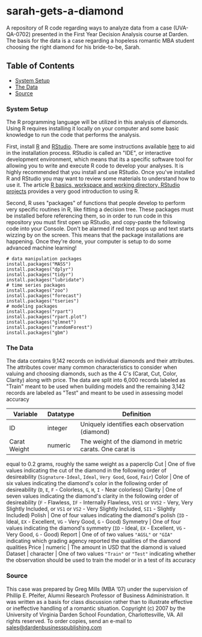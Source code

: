 # sarah-gets-a-diamond
A repository of R code regarding ways to analyze data from a case (UVA-QA-0702) 
presented in the First Year Decision Analysis course at Darden. The basis for the 
data is a case regarding a hopeless romantic MBA student choosing the right diamond 
for his bride-to-be, Sarah.

## Table of Contents
 - [System Setup](#system-setup)
 - [The Data](#the-data)
 - [Source](#source)
 
### System Setup
The R programming language will be utilized in this analysis of diamonds. Using 
R requires installing it locally on your computer and some basic knowledge to run 
the code that performs the analysis.

First, install [R](http://www.r-project.org/) and [RStudio](https://www.rstudio.com/products/rstudio/#Desktop). 
There are some instructions available [here](http://stat545.com/block000_r-rstudio-install.html) to 
aid in the installation process. RStudio is called an "IDE", or interactive development environment, 
which means that its a specific software tool for allowing you to write and execute 
R code to develop your analyses. It is highly recommended that you install and use 
RStudio. Once you've installed R and RStudio you may want to review some materials 
to understand how to use it. The article [R basics, workspace and working directory, RStudio projects](http://stat545.com/block002_hello-r-workspace-wd-project.html) provides a 
very good introduction to using R.

Second, R uses "packages" of functions that people develop to perform very specific 
routines in R, like fitting a decision tree. These packages must be installed before 
referencing them, so in order to run code in this repository you must first open 
up RStudio, and copy-paste the following code into your Console. Don't be alarmed if 
red text pops up and text starts wizzing by on the screen. This means that the 
package installations are happening. Once they're done, your computer is setup 
to do some advanced machine learning!

```
# data manipulation packages
install.packages("MASS")
install.packages("dplyr")
install.packages("tidyr")
install.packages("lubridate")
# time series packages
install.packages("zoo")
install.packages("forecast")
install.packages("tseries")
# modeling packages
install.packages("rpart")
install.packages("rpart.plot")
install.packages("glmnet")
install.packages("randomForest")
install.packages("gbm")
```

### The Data
The data contains 9,142 records on individual diamonds and their attributes. The 
attributes cover many common characteristics to consider when valuing and choosing 
diamonds, such as the 4 C's (Carat, Cut, Color, Clarity) along with price. The 
data are split into 6,000 records labeled as "Train" meant to be used when 
building models and the remaining 3,142 records are labeled as "Test" and meant 
to be used in assessing model accuracy

Variable | Datatype | Definition
---|---|---------
ID | integer  | Uniquely identifies each observation (diamond)
Carat Weight | numeric | The weight of the diamond in metric carats. One carat is 
equal to 0.2 grams, roughly the same weight as a paperclip
Cut | One of five values indicating the cut of the diamond in the following order of 
desireability (`Signature-Ideal`, `Ideal`, `Very Good`, `Good`, `Fair`)
Color | One of six values indicating the diamond's color in the following 
order of desireability (`D`, `E`, `F` - Colorless, `G`, `H`, `I` - Near colorless)
Clarity | One of seven values indicating the diamond's clarity in the following 
order of desireability (`F` - Flawless, `IF` - Internally Flawless, `VVS1` or 
`VVS2` - Very, Very Slightly Included, or `VS1` or `VS2` - Very Slightly Included, 
`SI1` - Slightly Included)
Polish | One of four values indicating the diamond's polish (`ID` - Ideal, `EX` - Excellent, `VG` - Very Good, `G` - Good)
Symmetry | One of four values indicating the diamond's symmetry (`ID` - Ideal, `EX` - Excellent, `VG` - Very Good, `G` - Good)
Report | One of of two values `"AGSL"` or `"GIA"` indicating which grading agency reported 
the qualities of the diamond qualities
Price | numeric | The amount in USD that the diamond is valued
Dataset | character | One of two values `"Train"` or `"Test"` indicating whether the 
observation should be used to train the model or in a test of its accuracy

### Source
This case was prepared by Greg Mills (MBA ’07) under the supervision of Phillip E. 
Pfeifer, Alumni Research Professor of Business Administration. It was written as 
a basis for class discussion rather than to illustrate effective or ineffective 
handling of a romantic situation. Copyright (c) 2007 by the University of Virginia 
Darden School Foundation, Charlottesville, VA. All rights reserved. To order 
copies, send an e-mail to sales@dardenbusinesspublishing.com
